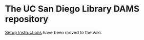 # The UC San Diego Library DAMS repository

[Setup Instructions](../wiki/Setup) have been moved to the wiki.
